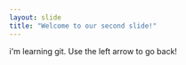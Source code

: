 ```yaml
---
layout: slide
title: "Welcome to our second slide!"
---
```

i'm learning git.
Use the left arrow to go back!

